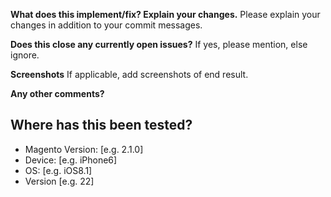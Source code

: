 **What does this implement/fix? Explain your changes.**
Please explain your changes in addition to your commit messages.

**Does this close any currently open issues?**
If yes, please mention, else ignore.

**Screenshots**
If applicable, add screenshots of end result.

**Any other comments?**

**Where has this been tested?**
---------------------------
 - Magento Version: [e.g. 2.1.0]
 - Device: [e.g. iPhone6]
 - OS: [e.g. iOS8.1]
 - Version [e.g. 22]
